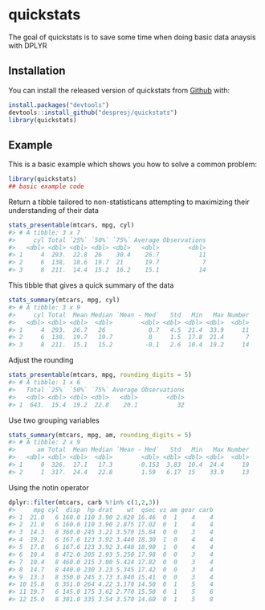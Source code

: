 
<!-- README.md is generated from README.Rmd. Please edit that file -->
quickstats
==========

The goal of quickstats is to save some time when doing basic data anaysis with DPLYR

Installation
------------

You can install the released version of quickstats from [Github](https://github.com/despresj/quickstats) with:

``` r
install.packages("devtools")
devtools::install_github("despresj/quickstats")
library(quickstats)
```

Example
-------

This is a basic example which shows you how to solve a common problem:

``` r
library(quickstats)
## basic example code
```

Return a tibble tailored to non-statisticans attempting to maximizing their understanding of their data

``` r
stats_presentable(mtcars, mpg, cyl)
#> # A tibble: 3 x 7
#>     cyl Total `25%` `50%` `75%` Average Observations
#>   <dbl> <dbl> <dbl> <dbl> <dbl>   <dbl>        <dbl>
#> 1     4  293.  22.8  26    30.4    26.7           11
#> 2     6  138.  18.6  19.7  21      19.7            7
#> 3     8  211.  14.4  15.2  16.2    15.1           14
```

This tibble that gives a quick summary of the data

``` r
stats_summary(mtcars, mpg, cyl)
#> # A tibble: 3 x 9
#>     cyl Total  Mean Median `Mean - Med`   Std   Min   Max Number
#>   <dbl> <dbl> <dbl>  <dbl>        <dbl> <dbl> <dbl> <dbl>  <dbl>
#> 1     4  293.  26.7   26            0.7   4.5  21.4  33.9     11
#> 2     6  138.  19.7   19.7          0     1.5  17.8  21.4      7
#> 3     8  211.  15.1   15.2         -0.1   2.6  10.4  19.2     14
```

Adjust the rounding

``` r
stats_presentable(mtcars, mpg, rounding_digits = 5)
#> # A tibble: 1 x 6
#>   Total `25%` `50%` `75%` Average Observations
#>   <dbl> <dbl> <dbl> <dbl>   <dbl>        <dbl>
#> 1  643.  15.4  19.2  22.8    20.1           32
```

Use two grouping variables

``` r
stats_summary(mtcars, mpg, am, rounding_digits = 5)
#> # A tibble: 2 x 9
#>      am Total  Mean Median `Mean - Med`   Std   Min   Max Number
#>   <dbl> <dbl> <dbl>  <dbl>        <dbl> <dbl> <dbl> <dbl>  <dbl>
#> 1     0  326.  17.1   17.3       -0.153  3.83  10.4  24.4     19
#> 2     1  317.  24.4   22.8        1.59   6.17  15    33.9     13
```

Using the notin operator

``` r
dplyr::filter(mtcars, carb %!in% c(1,2,3))
#>     mpg cyl  disp  hp drat    wt  qsec vs am gear carb
#> 1  21.0   6 160.0 110 3.90 2.620 16.46  0  1    4    4
#> 2  21.0   6 160.0 110 3.90 2.875 17.02  0  1    4    4
#> 3  14.3   8 360.0 245 3.21 3.570 15.84  0  0    3    4
#> 4  19.2   6 167.6 123 3.92 3.440 18.30  1  0    4    4
#> 5  17.8   6 167.6 123 3.92 3.440 18.90  1  0    4    4
#> 6  10.4   8 472.0 205 2.93 5.250 17.98  0  0    3    4
#> 7  10.4   8 460.0 215 3.00 5.424 17.82  0  0    3    4
#> 8  14.7   8 440.0 230 3.23 5.345 17.42  0  0    3    4
#> 9  13.3   8 350.0 245 3.73 3.840 15.41  0  0    3    4
#> 10 15.8   8 351.0 264 4.22 3.170 14.50  0  1    5    4
#> 11 19.7   6 145.0 175 3.62 2.770 15.50  0  1    5    6
#> 12 15.0   8 301.0 335 3.54 3.570 14.60  0  1    5    8
```
